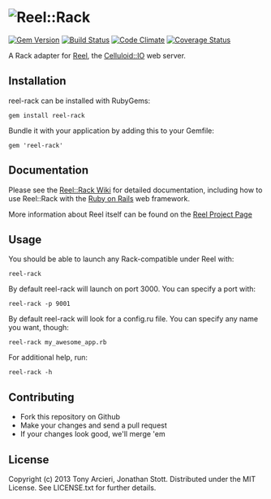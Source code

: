 ![Reel::Rack](https://github.com/celluloid/reel-rack/raw/master/logo.png)
==========
[![Gem Version](https://badge.fury.io/rb/reel-rack.svg)](http://rubygems.org/gems/reel-rack)
[![Build Status](https://secure.travis-ci.org/celluloid/reel-rack.svg?branch=master)](http://travis-ci.org/celluloid/reel-rack)
[![Code Climate](https://codeclimate.com/github/celluloid/reel-rack.svg)](https://codeclimate.com/github/celluloid/reel-rack)
[![Coverage Status](https://coveralls.io/repos/celluloid/reel-rack/badge.svg?branch=master)](https://coveralls.io/r/celluloid/reel-rack)

A Rack adapter for [Reel][reel], the [Celluloid::IO][celluloidio] web server.

[reel]: https://github.com/celluloid/reel
[celluloidio]: https://github.com/celluloid/celluloid-io

## Installation

reel-rack can be installed with RubyGems:

    gem install reel-rack

Bundle it with your application by adding this to your Gemfile:

    gem 'reel-rack'

## Documentation

Please see the [Reel::Rack Wiki][wiki] for detailed documentation, including
how to use Reel::Rack with the [Ruby on Rails][rails] web framework.

More information about Reel itself can be found on the [Reel Project Page][reel]

[wiki]:  https://github.com/celluloid/reel-rack/wiki
[rails]: http://rubyonrails.org/
[reel]:  https://github.com/celluloid/reel

## Usage

You should be able to launch any Rack-compatible under Reel with:

    reel-rack

By default reel-rack will launch on port 3000. You can specify a port with:

    reel-rack -p 9001

By default reel-rack will look for a config.ru file. You can specify any name
you want, though:

    reel-rack my_awesome_app.rb

For additional help, run:

    reel-rack -h

## Contributing

* Fork this repository on Github
* Make your changes and send a pull request
* If your changes look good, we'll merge 'em

## License

Copyright (c) 2013 Tony Arcieri, Jonathan Stott.
Distributed under the MIT License. See LICENSE.txt for further details.
